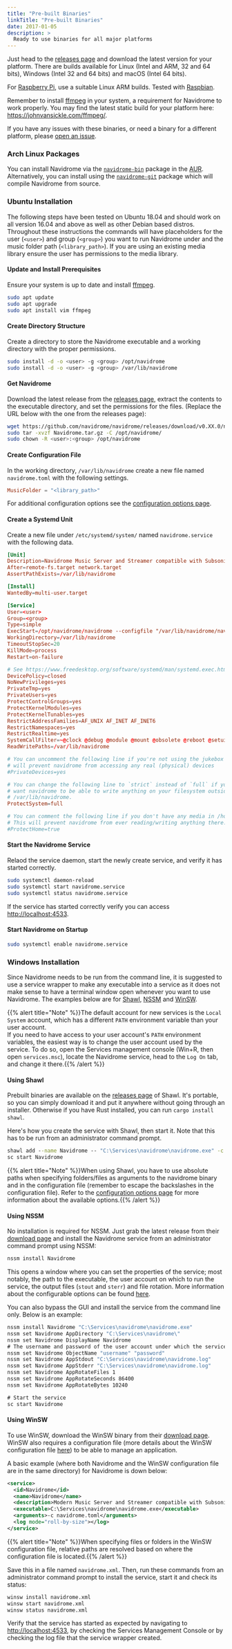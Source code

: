 ```yaml
---
title: "Pre-built Binaries"
linkTitle: "Pre-built Binaries"
date: 2017-01-05
description: >
  Ready to use binaries for all major platforms
---
```


Just head to the [releases page](https://github.com/navidrome/navidrome/releases) and download the latest version for your
platform. There are builds available for Linux (Intel and ARM, 32 and 64 bits), Windows (Intel 32 and 64 bits) and macOS (Intel 64 bits).

For [Raspberry Pi](https://www.raspberrypi.org), use a suitable Linux ARM builds. Tested with 
[Raspbian](https://www.raspberrypi.org/downloads/raspbian).

Remember to install [ffmpeg](https://ffmpeg.org/download.html) in your system, a requirement for Navidrome to work 
properly. You may find the latest static build for your platform here: https://johnvansickle.com/ffmpeg/.

If you have any issues with these binaries, or need a binary for a different platform, please 
[open an issue](https://github.com/navidrome/navidrome/issues).

### Arch Linux Packages

You can install Navidrome via the
[`navidrome-bin`](https://aur.archlinux.org/packages/navidrome-bin/) package in
the [AUR](https://aur.archlinux.org/). Alternatively, you can install using the
[`navidrome-git`](https://aur.archlinux.org/packages/navidrome-git/) package
which will compile Navidrome from source.

### Ubuntu Installation

The following steps have been tested on Ubuntu 18.04 and should work on all version 16.04 and above as well as other Debian based distros. Throughout these instructions the commands will have placeholders for the user (`<user>`) and group (`<group>`) you want to run Navidrome under and the music folder path (`<library_path>`). If you are using an existing media library ensure the user has permissions to the media library.

#### Update and Install Prerequisites

Ensure your system is up to date and install [ffmpeg](https://ffmpeg.org/download.html).

```bash
sudo apt update
sudo apt upgrade
sudo apt install vim ffmpeg
```

#### Create Directory Structure

Create a directory to store the Navidrome executable and a working directory with the proper permissions.

```bash
sudo install -d -o <user> -g <group> /opt/navidrome
sudo install -d -o <user> -g <group> /var/lib/navidrome
```

#### Get Navidrome

Download the latest release from the [releases page](https://github.com/navidrome/navidrome/releases), extract the contents to the executable directory, and set the permissions for the files. (Replace the URL below with the one from the releases page):

```bash
wget https://github.com/navidrome/navidrome/releases/download/v0.XX.0/navidrome_0.XX.0_Linux_x86_64.tar.gz -O Navidrome.tar.gz
sudo tar -xvzf Navidrome.tar.gz -C /opt/navidrome/
sudo chown -R <user>:<group> /opt/navidrome
```

#### Create Configuration File

In the working directory, `/var/lib/navidrome` create a new file named `navidrome.toml` with the following settings.

```toml
MusicFolder = "<library_path>"
```

For additional configuration options see the [configuration options page](https://www.navidrome.org/docs/usage/configuration-options/).

#### Create a Systemd Unit

Create a new file under `/etc/systemd/system/` named `navidrome.service` with the following data.

```toml
[Unit]
Description=Navidrome Music Server and Streamer compatible with Subsonic/Airsonic
After=remote-fs.target network.target
AssertPathExists=/var/lib/navidrome

[Install]
WantedBy=multi-user.target

[Service]
User=<user>
Group=<group>
Type=simple
ExecStart=/opt/navidrome/navidrome --configfile "/var/lib/navidrome/navidrome.toml"
WorkingDirectory=/var/lib/navidrome
TimeoutStopSec=20
KillMode=process
Restart=on-failure

# See https://www.freedesktop.org/software/systemd/man/systemd.exec.html
DevicePolicy=closed
NoNewPrivileges=yes
PrivateTmp=yes
PrivateUsers=yes
ProtectControlGroups=yes
ProtectKernelModules=yes
ProtectKernelTunables=yes
RestrictAddressFamilies=AF_UNIX AF_INET AF_INET6
RestrictNamespaces=yes
RestrictRealtime=yes
SystemCallFilter=~@clock @debug @module @mount @obsolete @reboot @setuid @swap
ReadWritePaths=/var/lib/navidrome

# You can uncomment the following line if you're not using the jukebox This
# will prevent navidrome from accessing any real (physical) devices
#PrivateDevices=yes

# You can change the following line to `strict` instead of `full` if you don't
# want navidrome to be able to write anything on your filesystem outside of
# /var/lib/navidrome.
ProtectSystem=full

# You can comment the following line if you don't have any media in /home/*.
# This will prevent navidrome from ever reading/writing anything there.
#ProtectHome=true
```

#### Start the Navidrome Service

Relaod the service daemon, start the newly create service, and verify it has started correctly.

```bash
sudo systemctl daemon-reload
sudo systemctl start navidrome.service
sudo systemctl status navidrome.service
```

If the service has started correctly verify you can access [http://localhost:4533](http://localhost:4533).

#### Start Navidrome on Startup

```bash
sudo systemctl enable navidrome.service
```
### Windows Installation

Since Navidrome needs to be run from the command line, it is suggested to use a service wrapper to make any executable into a service as it does not make sense to have a terminal window open whenever you want to use Navidrome.
The examples below are for [Shawl](https://github.com/mtkennerly/shawl), [NSSM](http://nssm.cc/) and [WinSW](https://github.com/winsw/winsw).

{{% alert title="Note" %}}The default account for new services is the `Local System` account, which has a different `PATH` environment variable than your user account.  
If you need to have access to your user account's `PATH` environment variables, the easiest way is to change the user account used by the service. To do so, open the Services management console (Win+R, then open `services.msc`), locate the Navidrome service, head to the `Log On` tab, and change it there.{{% /alert %}}

#### Using Shawl

Prebuilt binaries are available on the [releases page](https://github.com/mtkennerly/shawl/releases) of Shawl. It's portable, so you can simply download it and put it anywhere without going through an installer. Otherwise if you have Rust installed, you can run `cargo install shawl`.

Here's how you create the service with Shawl, then start it. Note that this has to be run from an administrator command prompt.

```bat
shawl add --name Navidrome -- "C:\Services\navidrome\navidrome.exe" -c "C:\Services\navidrome\navidrome.toml"
sc start Navidrome
```

{{% alert title="Note" %}}When using Shawl, you have to use absolute paths when specifying folders/files as arguments to the navidrome binary and in the configuration file (remember to escape the backslashes in the configuration file). Refer to the [configuration options page](https://www.navidrome.org/docs/usage/configuration-options) for more information about the available options.{{% /alert %}}

#### Using NSSM

No installation is required for NSSM. Just grab the latest release from their [download page](https://nssm.cc/download) and install the Navidrome service from an administrator command prompt using NSSM:

```bat
nssm install Navidrome
```

This opens a window where you can set the properties of the service; most notably, the path to the executable, the user account on which to run the service, the output files (`stout` and `sterr`) and file rotation. More information about the configurable options can be found [here](http://nssm.cc/usage).

You can also bypass the GUI and install the service from the command line only. Below is an example:

```bat
nssm install Navidrome "C:\Services\navidrome\navidrome.exe"
nssm set Navidrome AppDirectory "C:\Services\navidrome\"
nssm set Navidrome DisplayName Navidrome
# The username and password of the user account under which the service will run.
nssm set Navidrome ObjectName "username" "password"
nssm set Navidrome AppStdout "C:\Services\navidrome\navidrome.log"
nssm set Navidrome AppStderr "C:\Services\navidrome\navidrome.log"
nssm set Navidrome AppRotateFiles 1
nssm set Navidrome AppRotateSeconds 86400
nssm set Navidrome AppRotateBytes 10240

# Start the service
sc start Navidrome
```

#### Using WinSW

To use WinSW, download the WinSW binary from their [download page](https://github.com/winsw/winsw/releases). WinSW also requires a configuration file (more details about the WinSW configuration file [here](https://github.com/winsw/winsw/blob/v3/docs/xml-config-file.md)) to be able to manage an application. 

A basic example (where both Navidrome and the WinSW configuration file are in the same directory) for Navidrome is down below:

```xml
<service>
  <id>Navidrome</id>
  <name>Navidrome</name>
  <description>Modern Music Server and Streamer compatible with Subsonic/Airsonic</description>
  <executable>C:\Services\navidrome\navidrome.exe</executable>
  <arguments>-c navidrome.toml</arguments>
  <log mode="roll-by-size"></log>
</service>
```

{{% alert title="Note" %}}When specifying files or folders in the WinSW configuration file, relative paths are resolved based on where the configuration file is located.{{% /alert %}}

Save this in a file named `navidrome.xml`. Then, run these commands from an administrator command prompt to install the service, start it and check its status:

```bat
winsw install navidrome.xml
winsw start navidrome.xml
winsw status navidrome.xml
```

Verify that the service has started as expected by navigating to [http://localhost:4533](http://localhost:4533), by checking the Services Management Console or by checking the log file that the service wrapper created.
